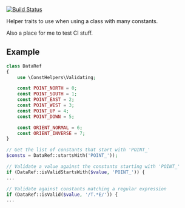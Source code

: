 [![Build Status](https://travis-ci.org/rickselby/consthelpers.svg?branch=master)](https://travis-ci.org/rickselby/consthelpers)

Helper traits to use when using a class with many constants.

Also a place for me to test CI stuff.

## Example

```php
class DataRef
{
    use \ConstHelpers\Validating;

    const POINT_NORTH = 0;
    const POINT_SOUTH = 1;
    const POINT_EAST = 2;
    const POINT_WEST = 3;
    const POINT_UP = 4;
    const POINT_DOWN = 5;

    const ORIENT_NORMAL = 6;
    const ORIENT_INVERSE = 7;
}

// Get the list of constants that start with 'POINT_'
$consts = DataRef::startsWith('POINT_'));

// Validate a value against the constants starting with 'POINT_'
if (DataRef::isValidStartsWith($value, 'POINT_')) {
...

// Validate against constants matching a regular expression
if (DataRef::isValid($value, '/T.*E/')) {
...

```

